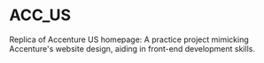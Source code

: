 # ACC_US
Replica of Accenture US homepage: A practice project mimicking Accenture's website design, aiding in front-end development skills.

